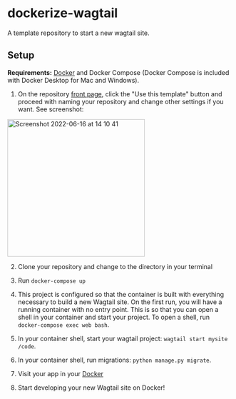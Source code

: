 dockerize-wagtail
======================

A template repository to start a new wagtail site.

Setup
-----

**Requirements:** [Docker](https://www.docker.com/) and Docker Compose (Docker Compose is included with Docker Desktop for Mac and Windows).

1. On the repository [front page](https://www.github.com/saevarom/dockerize-wagtail), click the "Use this template" button and proceed with
naming your repository and change other settings if you want. See screenshot:
<img width="308" alt="Screenshot 2022-06-16 at 14 10 41" src="https://user-images.githubusercontent.com/143557/174067767-fef888d2-8491-4845-8e57-4fd24cfc8fb0.png">

2. Clone your repository and change to the directory in your terminal

3. Run `docker-compose up`

4. This project is configured so that the container is built with everything necessary to build a new Wagtail site. On the first run, 
you will have a running container with no entry point. This is so that you can open a shell in your container and start your project.
To open a shell, run `docker-compose exec web bash`.

5. In your container shell, start your wagtail project: `wagtail start mysite /code`.

6. In your container shell, run migrations: `python manage.py migrate`.

7. Visit your app in your [Docker](http://localhost:8000/)

8. Start developing your new Wagtail site on Docker!